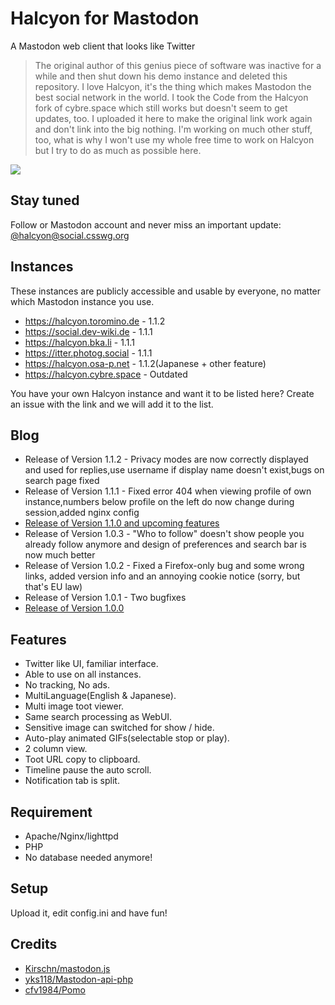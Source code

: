# Halcyon for Mastodon
A Mastodon web client that looks like Twitter

>The original author of this genius piece of software was inactive for a while and then shut down his demo instance and deleted this repository. I love Halcyon, it's the thing which makes Mastodon the best social network in the world. I took the Code from the Halcyon fork of cybre.space which still works but doesn't seem to get updates, too. I uploaded it here to make the original link work again and don't link into the big nothing. I'm working on much other stuff, too, what is why I won't use my whole free time to work on Halcyon but I try to do as much as possible here.

<img src="https://halcyon.cybre.space/login/assets/images/preview0.png">

## Stay tuned
Follow or Mastodon account and never miss an important update: [@halcyon@social.csswg.org](https://social.csswg.org/@halcyon)

## Instances
These instances are publicly accessible and usable by everyone, no matter which Mastodon instance you use.
- https://halcyon.toromino.de - 1.1.2
- https://social.dev-wiki.de - 1.1.1
- https://halcyon.bka.li - 1.1.1
- https://itter.photog.social - 1.1.1
- https://halcyon.osa-p.net - 1.1.2(Japanese + other feature)
- https://halcyon.cybre.space - Outdated

You have your own Halcyon instance and want it to be listed here? Create an issue with the link and we will add it to the list.

## Blog
- Release of Version 1.1.2 - Privacy modes are now correctly displayed and used for replies,use username if display name doesn't exist,bugs on search page fixed
- Release of Version 1.1.1 - Fixed error 404 when viewing profile of own instance,numbers below profile on the left do now change during session,added nginx config
- [Release of Version 1.1.0 and upcoming features](http://nikisoft.myblog.de/nikisoft/art/11389499/Halcyon-What-we-did-and-what-we-will-do)
- Release of Version 1.0.3 - "Who to follow" doesn't show people you already follow anymore and design of preferences and search bar is now much better
- Release of Version 1.0.2 - Fixed a Firefox-only bug and some wrong links, added version info and an annoying cookie notice (sorry, but that's EU law)
- Release of Version 1.0.1 - Two bugfixes
- [Release of Version 1.0.0](http://nikisoft.myblog.de/nikisoft/art/11264555/The-first-new-Halcyon-release-is-on-Github)

## Features
- Twitter like UI, familiar interface.
- Able to use on all instances.
- No tracking, No ads.
- MultiLanguage(English & Japanese).
- Multi image toot viewer.
- Same search processing as WebUI.
- Sensitive image can switched for show / hide.
- Auto-play animated GIFs(selectable stop or play).
- 2 column view.
- Toot URL copy to clipboard.
- Timeline pause the auto scroll.
- Notification tab is split.

## Requirement
- Apache/Nginx/lighttpd
- PHP
- No database needed anymore!

## Setup
Upload it, edit config.ini and have fun!

## Credits
- [Kirschn/mastodon.js](https://github.com/Kirschn/mastodon.js)
- [yks118/Mastodon-api-php](https://github.com/yks118/Mastodon-api-php)
- [cfv1984/Pomo](https://github.com/cfv1984/Pomo)
